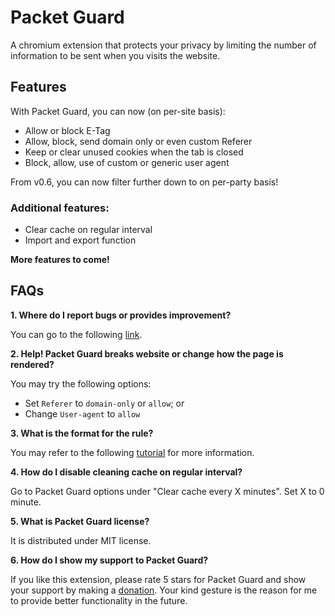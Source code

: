 # Packet Guard
A chromium extension that protects your privacy by limiting the number of information to be sent when you visits the website. 

## Features
With Packet Guard, you can now (on per-site basis):

- Allow or block E-Tag
- Allow, block, send domain only or even custom Referer 
- Keep or clear unused cookies when the tab is closed
- Block, allow, use of custom or generic user agent

From v0.6, you can now filter further down to on per-party basis!

### Additional features:
- Clear cache on regular interval
- Import and export function

**More features to come!**

## FAQs
**1. Where do I report bugs or provides improvement?**

You can go to the following [link](https://github.com/im-tkc/Packet-Guard/issues).

**2. Help! Packet Guard breaks website or change how the page is rendered?**

You may try the following options:

- Set `Referer` to `domain-only` or `allow`; or
- Change `User-agent` to `allow`

**3. What is the format for the rule?**

You may refer to the following [tutorial](https://github.com/im-tkc/Packet-Guard/wiki) for more information.

**4. How do I disable cleaning cache on regular interval?**

Go to Packet Guard options under "Clear cache every X minutes". Set X to 0 minute.

**5. What is Packet Guard license?**

It is distributed under MIT license. 

**6. How do I show my support to Packet Guard?**

 If you like this extension, please rate 5 stars for Packet Guard and show your support by making a [donation](https://www.paypal.com/cgi-bin/webscr?cmd=_s-xclick&hosted_button_id=TP4ADQC438224). Your kind gesture is the reason for me to provide better functionality in the future.